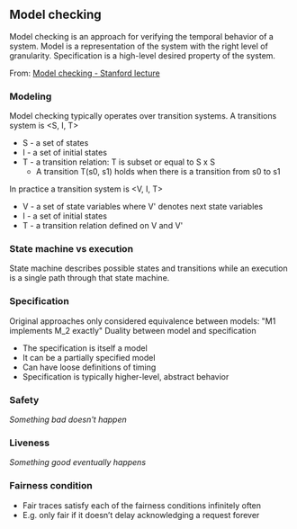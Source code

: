 ## Model checking
Model checking is an approach for verifying the temporal behavior of a system. Model is a representation of the system with the right level of granularity. Specification is a high-level desired property of the system.

From: [Model checking - Stanford lecture](../PDFs/Model%20checking%20-%20Stanford%20lecture.pdf)

### Modeling
Model checking typically operates over transition systems.
A transitions system is <S, I, T>
- S - a set of states
- I - a set of initial states
- T - a transition relation: T is subset or equal to  S x S
	- A transition T(s0, s1) holds when there is a transition from s0 to s1

In practice a transition system is <V, I, T>
- V - a set of state variables where V' denotes next state variables
- I - a set of initial states
- T - a transition relation defined on V and V'

### State machine vs execution
State machine describes possible states and transitions while an execution is a single path through that state machine.

### Specification
Original approaches only considered equivalence between models: "M1 implements M_2 exactly"
Duality between model and specification
- The specification is itself a model
- It can be a partially specified model
- Can have loose definitions of timing
- Specification is typically higher-level, abstract behavior

### Safety
*Something bad doesn't happen*

### Liveness
*Something good eventually happens*

### Fairness condition
- Fair traces satisfy each of the fairness conditions infinitely often 
- E.g. only fair if it doesn’t delay acknowledging a request forever
